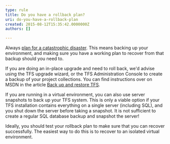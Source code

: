 ```yaml
---
type: rule
title: Do you have a rollback plan?
uri: do-you-have-a-rollback-plan
created: 2015-08-12T15:35:42.0000000Z
authors: []

---
```




<span class='intro'> <p></p><p>Always&#160;<a href="http&#58;//www.ssw.com.au/SSW/Standards/Rules/RulesToBetterNetworks.aspx#assumeCatastrophic">plan for a catastrophic disaster</a>. This means backing up your environment, and making sure you have a working plan to recover from that backup should you need to.​</p> </span>

<p>If you are doing an in-place upgrade and need to roll back, we'd advise using the TFS upgrade wizard, or the TFS Administration Console to create a backup of your project collections. You can find instructions over on MSDN in the article <a href="https&#58;//msdn.microsoft.com/en-us/library/bb552295.aspx">Back up and restore TFS</a>.</p><p>If you are running in a virtual environment, you can also use server snapshots to back up your TFS system. This is only a viable option if your TFS installation contains everything on a single server (including SQL), and you shut down the server before taking a snapshot. It is not sufficient to create a regular SQL database backup and snapshot the server!</p><p>Ideally, you should test your rollback plan to make sure that you can recover successfully. The easiest way to do this is to recover to an isolated virtual environment.</p>



